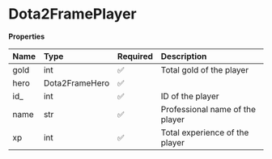 # Dota2FramePlayer

**Properties**

| Name | Type           | Required | Description                     |
| :--- | :------------- | :------- | :------------------------------ |
| gold | int            | ✅       | Total gold of the player        |
| hero | Dota2FrameHero | ✅       |                                 |
| id\_ | int            | ✅       | ID of the player                |
| name | str            | ✅       | Professional name of the player |
| xp   | int            | ✅       | Total experience of the player  |

<!-- This file was generated by liblab | https://liblab.com/ -->
